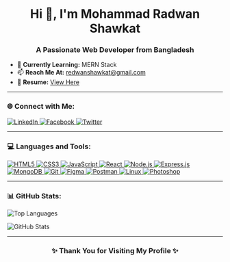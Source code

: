<h1 align="center">Hi 👋, I'm Mohammad Radwan Shawkat</h1>
<h3 align="center">A Passionate Web Developer from Bangladesh</h3>


- 🌱 **Currently Learning:** MERN Stack  
- 📫 **Reach Me At:** [redwanshawkat@gmail.com](mailto:redwanshawkat@gmail.com)  
- 📄 **Resume:** [View Here](https://drive.google.com/file/d/1eARPociUZW0CC4tzih45d8RPlknXFwkk/view?usp=sharing)  

---

<h3 align="left">🌐 Connect with Me:</h3>
<p align="left">
  <a href="https://linkedin.com/in/radwan-shawkat" target="_blank">
    <img align="center" src="https://img.shields.io/badge/LinkedIn-%230077B5.svg?style=for-the-badge&logo=linkedin&logoColor=white" alt="LinkedIn" />
  </a>
  <a href="https://fb.com/redwanshawkat" target="_blank">
    <img align="center" src="https://img.shields.io/badge/Facebook-%231877F2.svg?style=for-the-badge&logo=facebook&logoColor=white" alt="Facebook" />
  </a>
  <a href="https://twitter.com/" target="_blank">
    <img align="center" src="https://img.shields.io/badge/Twitter-%231DA1F2.svg?style=for-the-badge&logo=twitter&logoColor=white" alt="Twitter" />
  </a>
</p>

---

<h3 align="left">💻 Languages and Tools:</h3>
<p align="left">
  <a href="https://www.w3.org/html/" target="_blank">
    <img src="https://img.shields.io/badge/HTML5-%23E34F26.svg?style=for-the-badge&logo=html5&logoColor=white" alt="HTML5" />
  </a>
  <a href="https://www.w3schools.com/css/" target="_blank">
    <img src="https://img.shields.io/badge/CSS3-%231572B6.svg?style=for-the-badge&logo=css3&logoColor=white" alt="CSS3" />
  </a>
  <a href="https://developer.mozilla.org/en-US/docs/Web/JavaScript" target="_blank">
    <img src="https://img.shields.io/badge/JavaScript-%23F7DF1E.svg?style=for-the-badge&logo=javascript&logoColor=black" alt="JavaScript" />
  </a>
  <a href="https://reactjs.org/" target="_blank">
    <img src="https://img.shields.io/badge/React-%2361DAFB.svg?style=for-the-badge&logo=react&logoColor=black" alt="React" />
  </a>
  <a href="https://nodejs.org" target="_blank">
    <img src="https://img.shields.io/badge/Node.js-%23339933.svg?style=for-the-badge&logo=node.js&logoColor=white" alt="Node.js" />
  </a>
  <a href="https://expressjs.com" target="_blank">
    <img src="https://img.shields.io/badge/Express.js-%23000000.svg?style=for-the-badge&logo=express&logoColor=white" alt="Express.js" />
  </a>
  <a href="https://www.mongodb.com/" target="_blank">
    <img src="https://img.shields.io/badge/MongoDB-%2347A248.svg?style=for-the-badge&logo=mongodb&logoColor=white" alt="MongoDB" />
  </a>
  <a href="https://git-scm.com/" target="_blank">
    <img src="https://img.shields.io/badge/Git-%23F05033.svg?style=for-the-badge&logo=git&logoColor=white" alt="Git" />
  </a>
  <a href="https://www.figma.com/" target="_blank">
    <img src="https://img.shields.io/badge/Figma-%23F24E1E.svg?style=for-the-badge&logo=figma&logoColor=white" alt="Figma" />
  </a>
  <a href="https://postman.com" target="_blank">
    <img src="https://img.shields.io/badge/Postman-%23FF6C37.svg?style=for-the-badge&logo=postman&logoColor=white" alt="Postman" />
  </a>
  <a href="https://www.linux.org/" target="_blank">
    <img src="https://img.shields.io/badge/Linux-%23FCC624.svg?style=for-the-badge&logo=linux&logoColor=black" alt="Linux" />
  </a>
  <a href="https://www.photoshop.com/en" target="_blank">
    <img src="https://img.shields.io/badge/Photoshop-%2331A8FF.svg?style=for-the-badge&logo=adobe-photoshop&logoColor=white" alt="Photoshop" />
  </a>
</p>

---

<h3 align="left">📊 GitHub Stats:</h3>
<p align="left">
  <img src="https://github-readme-stats.vercel.app/api/top-langs?username=redwan-shawkat&show_icons=true&locale=en&layout=compact" alt="Top Languages" />
</p>
<p>
  <img src="https://github-readme-stats.vercel.app/api?username=redwan-shawkat&show_icons=true&locale=en" alt="GitHub Stats" />
</p>


---

<h3 align="center">✨ Thank You for Visiting My Profile ✨</h3>
